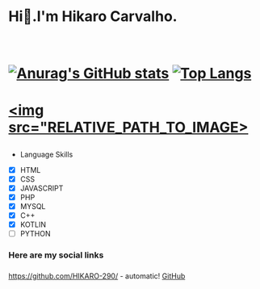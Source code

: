 # **Hi👋.I'm Hikaro Carvalho.<h1>**
[![Anurag's GitHub stats](https://github-readme-stats.vercel.app/api?username=HIKARO-290&theme=dark&show_icons=true)](https://github.com/anuraghazra/github-readme-stats)
[![Top Langs](https://github-readme-stats.vercel.app/api/top-langs/?username=HIKARO-290&theme=dark)](https://github.com/anuraghazra/github-readme-stats)<h1>
<a href="https://stackoverflow.com/"><img src="RELATIVE_PATH_TO_IMAGE></img></a>
#####

 - Language Skills 
 - [X] HTML
 - [X] CSS
 - [X] JAVASCRIPT
 - [X] PHP
 - [X] MYSQL
 - [X] C++
 - [X] KOTLIN
 - [ ] PYTHON
 
### Here are my social links <h3>
https://github.com/HIKARO-290/ - automatic!
[GitHub](http://github.com)
<!--
**HIKARO-290/HIKARO-290** is a ✨ _special_ ✨ repository because its `README.md` (this file) appears on your GitHub profile.

Here are some ideas to get you started:

- 🔭 I’m currently working on ...
- 🌱 I’m currently learning ...
- 👯 I’m looking to collaborate on ...
- 🤔 I’m looking for help with ...
- 💬 Ask me about ...
- 📫 How to reach me: ...
- 😄 Pronouns: ...
- ⚡ Fun fact: ...
-->
